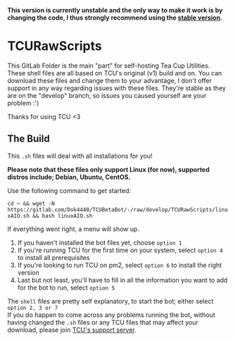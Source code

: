 **This version is currently unstable and the only way to make it work is by changing the code, I thus strongly recommend using the [stable version](https://github.com/Dok4440/TCURawScripts/tree/Latest_stable_version).**

# TCURawScripts
This GitLab Folder is the main "part" for self-hosting Tea Cup Utilities. These shell files are all based on TCU's original (v1) build and on.
You can download these files and change them to your advantage, I don't offer support in any way regarding issues with these files.
They're stable as they are on the "develop" branch, so issues you caused yourself are your problem :')

Thanks for using TCU <3

## The Build
This `.sh` files will deal with all installations for you!

**Please note that these files only support Linux (for now), supported distros include; Debian, Ubuntu, CentOS.**

Use the following command to get started:  


`cd ~ && wget -N https://gitlab.com/Dok4440/TCUBetaBot/-/raw/develop/TCURawScripts/linuxAIO.sh && bash linuxAIO.sh`


If everything went right, a menu will show up.
1. If you haven't installed the bot files yet, choose `option 1`  
2. If you're running TCU for the first time on your system, select `option 4` to install all prerequisites  
3. If you're looking to run TCU on pm2, select `option 6` to install the right version  
4. Last but not least, you'll have to fill in all the information you want to add for the bot to run, select `option 5`  


The `shell` files are pretty self explanatory, to start the bot; either select `option 2, 3 or 7`  
If you do happen to come across any problems running the bot, without having changed the `.sh` files or any TCU files that may affect your download, please join [TCU's support server](https://discord.com/invite/bYGcGCCRr2).
